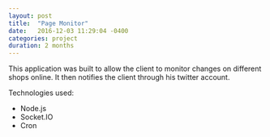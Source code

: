```yaml
---
layout: post
title:  "Page Monitor"
date:   2016-12-03 11:29:04 -0400
categories: project
duration: 2 months
---
```


This application was built to allow the client to monitor changes on different shops online. It then notifies the client through his twitter account.

Technologies used:

- Node.js
- Socket.IO
- Cron

